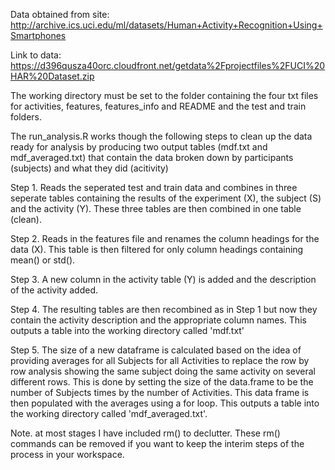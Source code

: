 Data obtained from site:
http://archive.ics.uci.edu/ml/datasets/Human+Activity+Recognition+Using+Smartphones 

Link to data: 
https://d396qusza40orc.cloudfront.net/getdata%2Fprojectfiles%2FUCI%20HAR%20Dataset.zip 

The working directory must be set to the folder containing the four txt files for activities, features, features_info and README and the test and train folders.

The run_analysis.R works though the following steps to clean up the data ready for analysis by producing two output tables (mdf.txt and mdf_averaged.txt) that contain the data broken down by participants (subjects) and what they did (acitivity)

Step 1. Reads the seperated test and train data and combines in three seperate tables containing the results of the experiment (X), the subject (S) and the activity (Y). These three tables are then combined in one table (clean).

Step 2. Reads in the features file and renames the column headings for the data (X). This table is then filtered for only column headings containing mean() or std().

Step 3. A new column in the activity table (Y) is added and the description of the activity added.

Step 4. The resulting tables are then recombined as in Step 1 but now they contain the activity description and the appropriate column names. This outputs a table into the working directory called 'mdf.txt'

Step 5. The size of a new dataframe is calculated based on the idea of providing averages for all Subjects for all Activities to replace the row by row analysis showing the same subject doing the same activity on several different rows. This is done by setting the size of the data.frame to be the number of Subjects times by the number of Activities. This data frame is then populated with the averages using a for loop. This outputs a table into the working directory called 'mdf_averaged.txt'.

Note. at most stages I have included rm() to declutter. These rm() commands can be removed if you want to keep the interim steps of the process in your workspace.
